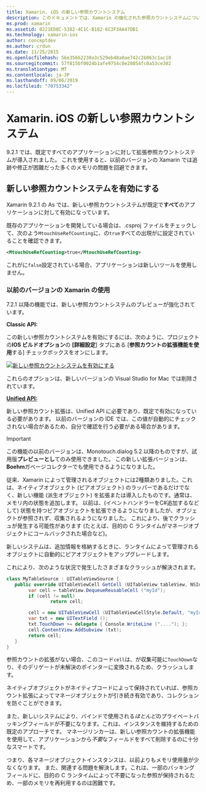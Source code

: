 ```yaml
---
title: Xamarin. iOS の新しい参照カウントシステム
description: このドキュメントでは、Xamarin の強化された参照カウントシステムについて説明します。既定では、すべての Xamarin iOS アプリケーションで有効になっています。
ms.prod: xamarin
ms.assetid: 0221ED8C-5382-4C1C-B182-6C3F3AA47DB1
ms.technology: xamarin-ios
author: conceptdev
ms.author: crdun
ms.date: 11/25/2015
ms.openlocfilehash: 56e35662230a3c529eb48a0ae742c2b063c1ac10
ms.sourcegitcommit: 57f815bf0024b1afe9754c0e28054fc0a53ce302
ms.translationtype: MT
ms.contentlocale: ja-JP
ms.lasthandoff: 09/06/2019
ms.locfileid: "70753342"
---
```

# <a name="new-reference-counting-system-in-xamarinios"></a>Xamarin. iOS の新しい参照カウントシステム

9\.2.1 では、既定ですべてのアプリケーションに対して拡張参照カウントシステムが導入されました。 これを使用すると、以前のバージョンの Xamarin では追跡や修正が困難だった多くのメモリの問題を回避できます。

## <a name="enabling-the-new-reference-counting-system"></a>新しい参照カウントシステムを有効にする

Xamarin 9.2.1 の As では、新しい参照カウントシステムが既定で**すべて**のアプリケーションに対して有効になっています。

既存のアプリケーションを開発している場合は、.csproj ファイルをチェックして、次のよう`MtouchUseRefCounting`に、の`true`すべての出現がに設定されていることを確認できます。

```xml
<MtouchUseRefCounting>true</MtouchUseRefCounting>
```

これがに`false`設定されている場合、アプリケーションは新しいツールを使用しません。

### <a name="using-older-versions-of-xamarin"></a>以前のバージョンの Xamarin の使用

7\.2.1 以降の機能では、新しい参照カウントシステムのプレビューが強化されています。

**Classic API:**

この新しい参照カウントシステムを有効にするには、次のように、プロジェクトの**IOS ビルドオプション**の **[詳細設定**] タブにある [**参照カウントの拡張機能を使用**する] チェックボックスをオンにします。 

[![](newrefcount-images/image1.png "新しい参照カウントシステムを有効にする")](newrefcount-images/image1.png#lightbox)

これらのオプションは、新しいバージョンの Visual Studio for Mac では削除されています。

 **[Unified API:](~/cross-platform/macios/unified/index.md)**

 新しい参照カウント拡張は、Unified API に必要であり、既定で有効になっている必要があります。 以前のバージョンの IDE では、この値が自動的にチェックされない場合があるため、自分で確認を行う必要がある場合があります。

> [!IMPORTANT]
> この機能の以前のバージョンは、Monotouch.dialog 5.2 以降のものですが、試用版**プレビューとし**てのみ使用できました。 この新しい拡張バージョンは、 **Boehm**ガベージコレクターでも使用できるようになりました。

従来、Xamarin によって管理されるオブジェクトには2種類ありました。これは、ネイティブオブジェクト (ピアオブジェクト) のラッパーであるだけでなく、新しい機能 (派生オブジェクト) を拡張または導入したものです。通常は、メモリ内の状態を追加します。 以前は、(イベントハンドラーをC#追加するなどして) 状態を持つピアオブジェクトを拡張できるようになりましたが、オブジェクトが参照されず、収集されるようになりました。 これにより、後でクラッシュが発生する可能性があります (たとえば、目的の C ランタイムがマネージオブジェクトにコールバックされた場合など)。

新しいシステムは、追加情報を格納するときに、ランタイムによって管理されるオブジェクトに自動的にピアオブジェクトをアップグレードします。

これにより、次のような状況で発生したさまざまなクラッシュが解決されます。

```csharp
class MyTableSource : UITableViewSource {
   public override UITableViewCell GetCell (UITableView tableView, NSIndexPath indexPath) {
        var cell = tableView.DequeueReusableCell ("myId");
        if (cell != null)
                return cell;

        cell = new UITableViewCell (UITableViewCellStyle.Default, "myId");
        var txt = new UITextField ();
        txt.TouchDown += delegate { Console.WriteLine ("...."); };
        cell.ContentView.AddSubview (txt);
        return cell;
   }
}
```

参照カウントの拡張がない場合、このコード`cell`は、が収集可能に`TouchDown`なり、そのデリゲートが未解決のポインターに変換されるため、クラッシュします。

ネイティブオブジェクトがネイティブコードによって保持されていれば、参照カウント拡張によってマネージオブジェクトが引き続き有効であり、コレクションを防ぐことができます。

また、新しいシステムにより、バインドで使用される*ほとんど*のプライベートバッキングフィールドが不要になります。これは、インスタンスを維持するための既定のアプローチです。 マネージリンカーは、新しい参照カウントの拡張機能を使用して、アプリケーションから*不要*なフィールドをすべて削除するのに十分なスマートです。

つまり、各マネージオブジェクトインスタンスは、以前よりもメモリ使用量が少なくなります。 また、関連する問題を解決します。これは、一部のバッキングフィールドに、目的の C ランタイムによって不要になった参照が保持されるため、一部のメモリを再利用するのは困難です。
